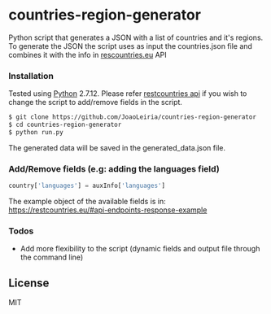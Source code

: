 # countries-region-generator
Python script that generates a JSON with a list of countries and it's regions.
To generate the JSON the script uses as input the countries.json file and combines it with the info in [rescountries.eu](https://restcountries.eu/rest/v2/alpha/) API

### Installation

Tested using [Python](https://www.python.org/) 2.7.12.
Please refer [restcountries api](https://restcountries.eu/) if you wish to change the script to add/remove fields in the script.

```sh
$ git clone https://github.com/JoaoLeiria/countries-region-generator
$ cd countries-region-generator
$ python run.py
```
The generated data will be saved in the generated_data.json file.

### Add/Remove fields (e.g: adding the languages field)
```javascript
country['languages'] = auxInfo['languages']
```
The example object of the available fields is in: https://restcountries.eu/#api-endpoints-response-example


### Todos

 - Add more flexibility to the script (dynamic fields and output file through the command line)

License
----

MIT
